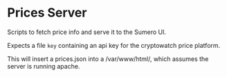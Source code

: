 # Prices Server

Scripts to fetch price info and serve it to the Sumero UI.

Expects a file `key` containing an api key for the cryptowatch price platform.

This will insert a prices.json into a /var/www/html/, which assumes the server is running apache.